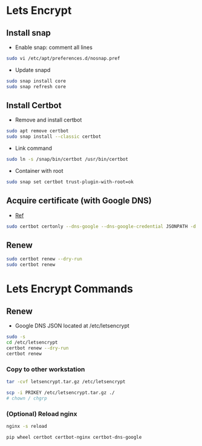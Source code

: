# Lets Encrypt

## Install snap
- Enable snap: comment all lines
```bash
sudo vi /etc/apt/preferences.d/nosnap.pref
```

- Update snapd
```bash
sudo snap install core
sudo snap refresh core
```

## Install Certbot
- Remove and install certbot
```bash
sudo apt remove certbot
sudo snap install --classic certbot
```

- Link command
```bash
sudo ln -s /snap/bin/certbot /usr/bin/certbot
```

- Container with root
```bash
sudo snap set certbot trust-plugin-with-root=ok
```

## Acquire certificate (with Google DNS)

- [Ref](https://certbot-dns-google.readthedocs.io/en/stable/)
```bash
sudo certbot certonly --dns-google --dns-google-credential JSONPATH -d *.domain.com -d domain.com
```

## Renew

```bash
sudo certbot renew --dry-run
sudo certbot renew
```

# Lets Encrypt Commands

## Renew
- Google DNS JSON located at /etc/letsencrypt

```bash
sudo -s
cd /etc/letsencrypt
certbot renew --dry-run
certbot renew
```

### Copy to other workstation
```bash
tar -cvf letsencrypt.tar.gz /etc/letsencrypt
```

```bash
scp -i PRIKEY /etc/letsencrypt.tar.gz ./
# chown / chgrp
```

### (Optional) Reload nginx
```bash
nginx -s reload
```

```
pip wheel certbot certbot-nginx certbot-dns-google
```
